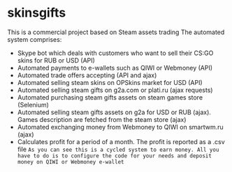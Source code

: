# skinsgifts
This is a commercial project based on Steam assets trading
The automated system comprises:
* Skype bot which deals with customers who want to sell their CS:GO skins for RUB or USD (API)
* Automated payments to e-wallets such as QIWI or Webmoney (API)
* Automated trade offers accepting (API and ajax)
* Automated selling steam skins on OPSkins market for USD (API)
* Automated selling steam gifts on g2a.com or plati.ru (ajax requests)
* Automated purchasing steam gifts assets on steam games store (Selenium)
* Automated selling steam gifts assets on g2a for USD or RUB (ajax). Games description are fetched from the steam store (ajax)
* Automated exchanging money from Webmoney to QIWI on smartwm.ru (ajax)
* Calculates profit for a period of a month. The profit is reported as a .csv file
`As you can see this is a cycled system to earn money. All you have to do is to configure the code for your needs and deposit money on QIWI or Webmoney e-wallet`
